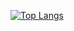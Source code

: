 [![Top Langs](https://github-readme-stats.vercel.app/api/top-langs/?username=hiroky1983&layout=compact&theme=onedark
)](https://github.com/anuraghazra/github-readme-stats)

<!--
**hiroky1983/hiroky1983** is a ✨ _special_ ✨ repository because its `README.md` (this file) appears on your GitHub profile.

Here are some ideas to get you started:

- 🔭 I’m currently working on ...
- 🌱 I’m currently learning ...
- 👯 I’m looking to collaborate on ...
- 🤔 I’m looking for help with ...
- 💬 Ask me about ...
- 📫 How to reach me: ...
- 😄 Pronouns: ...
- ⚡ Fun fact: ...
-->

